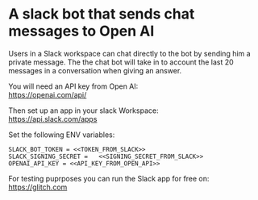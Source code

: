 # A slack bot that sends chat messages to Open AI

Users in a Slack workspace can chat directly to the bot by sending him a private message. The the chat bot will take in to account the last 20 messages in a conversation when giving an answer.
 
You will need an API key from Open AI:  
https://openai.com/api/

Then set up an app in your slack Workspace:  
https://api.slack.com/apps  

Set the following ENV variables:  

```
SLACK_BOT_TOKEN = <<TOKEN_FROM_SLACK>>
SLACK_SIGNING_SECRET =   <<SIGNING_SECRET_FROM_SLACK>>  
OPENAI_API_KEY = <<API_KEY_FROM_OPEN_API>>  
```

For testing puprposes you can run the Slack app for free on:  
https://glitch.com
